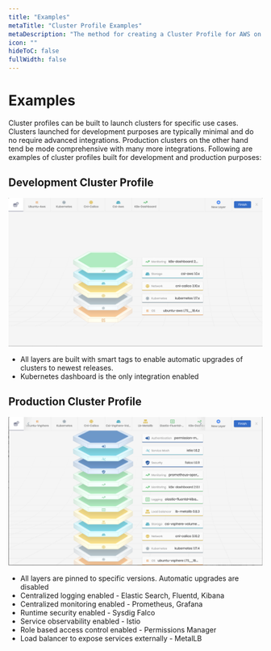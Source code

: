 ```yaml
---
title: "Examples"
metaTitle: "Cluster Profile Examples"
metaDescription: "The method for creating a Cluster Profile for AWS on Spectro Cloud"
icon: ""
hideToC: false
fullWidth: false
---
```


# Examples

Cluster profiles can be built to launch clusters for specific use cases. Clusters launched for development purposes are typically minimal and do no require advanced integrations. Production clusters on the other hand tend be mode comprehensive with many more integrations. Following are examples of cluster profiles built for development and production purposes:


## Development Cluster Profile

![Development Profile](./dev_profile.png)

* All layers are built with smart tags to enable automatic upgrades of clusters to newest releases.
* Kubernetes dashboard is the only integration enabled

## Production Cluster Profile

![Production Profile](./prod_profile.png)

* All layers are pinned to specific versions. Automatic upgrades are disabled
* Centralized logging enabled - Elastic Search, Fluentd, Kibana
* Centralized monitoring enabled - Prometheus, Grafana
* Runtime security enabled - Sysdig Falco
* Service observability enabled -  Istio
* Role based access control enabled - Permissions Manager
* Load balancer to expose services externally - MetalLB 
